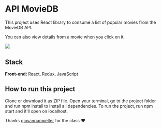 
# API MovieDB

This project uses React library to consume a list of popular movies from the MovieDB API.

You can also view details from a movie when you click on it.

<img src = "public/img/movies.jpg">
<img scr = "public/img/details-movies.png">

## Stack

**Front-end:** React, Redux, JavaScript

## How to run this project

Clone or download it as ZIP file. Open your terminal, go to the project folder and run npm install to install all dependencies. To run the project, run npm start and it'll open on localhost.

Thanks [giovannamoeller](https://github.com/giovannamoeller) for the class ❤️

